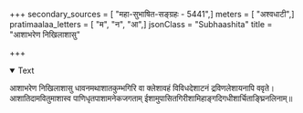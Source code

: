 +++
secondary_sources = [ "महा-सुभाषित-सङ्ग्रहः - 5441",]
meters = [ "अश्वधाटी",]
pratimaalaa_letters = [ "म", "न", "आ",]
jsonClass = "Subhaashita"
title = "आशाभरेण निखिलाशासु"

+++

<details open><summary>Text</summary>

आशाभरेण निखिलाशासु धावनमथाशातकुम्भगिरि वा क्लेशावहं विविधदेशाटनं द्रविणलेशायनापि ववृते।  
आशातिदामवितुमाशास्व पाणिधृतपाशामनेकजगताम् ईशामुपासितगिरीशामिहाङ्गदिगधीशार्चिताङ्घ्रिनलिनाम्॥
</details>

